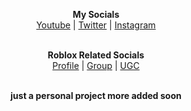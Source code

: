 <p align="center">
  <b>My Socials</b><br>
  <a href="https://www.youtube.com/channel/UClECCgkb9mgztvDuXR0xUgQ">Youtube</a> |
  <a href="https://twitter.com/NetOps105">Twitter</a> |
  <a href="https://www.instagram.com/net.ops">Instagram</a>
  <br><br>
</p>

<p align="center">
  <b>Roblox Related Socials</b><br>
  <a href="https://www.roblox.com/users/82582323/profile">Profile</a> |
  <a href="https://www.roblox.com/groups/32623439/createdby#!/about">Group</a> |
  <a href="https://www.roblox.com/catalog?Category=1&CreatorName=createdby&CreatorType=Group&salesTypeFilter=1">UGC</a>
  <br><br>
</p>

<p align="center">
  <b>just a personal project more added soon</b><br>
</p>

